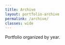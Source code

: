 ```yaml
---
title: Archive
layout: portfolio-archive
permalink: /archive/
classes: wide
---
```


Portfolio organized by year.
